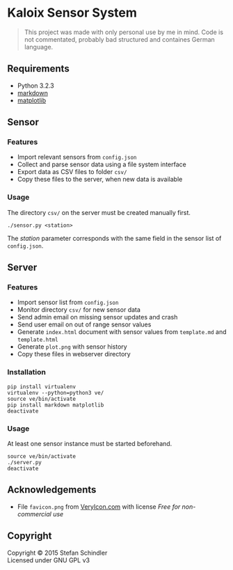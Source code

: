 # Kaloix Sensor System
> This project was made with only personal use by me in mind. Code is not commentated, probably bad structured and containes German language.

## Requirements
* Python 3.2.3
* [markdown](https://pythonhosted.org/Markdown/)
* [matplotlib](http://matplotlib.org/index.html)

## Sensor
### Features
* Import relevant sensors from `config.json`
* Collect and parse sensor data using a file system interface
* Export data as CSV files to folder `csv/`
* Copy these files to the server, when new data is available

### Usage
The directory `csv/` on the server must be created manually first.

    ./sensor.py <station>

The *station* parameter corresponds with the same field in the sensor list of `config.json`.

## Server
### Features
* Import sensor list from `config.json`
* Monitor directory `csv/` for new sensor data
* Send admin email on missing sensor updates and crash
* Send user email on out of range sensor values
* Generate `index.html` document with sensor values from `template.md` and `template.html`
* Generate `plot.png` with sensor history
* Copy these files in webserver directory

### Installation
    pip install virtualenv
    virtualenv --python=python3 ve/
    source ve/bin/activate
    pip install markdown matplotlib
    deactivate

### Usage
At least one sensor instance must be started beforehand.

    source ve/bin/activate
    ./server.py
    deactivate

## Acknowledgements
* File `favicon.png` from [VeryIcon.com](http://www.veryicon.com/icons/system/icons8-metro-style/measurement-units-temperature.html) with license *Free for non-commercial use*

## Copyright
Copyright © 2015 Stefan Schindler  
Licensed under GNU GPL v3
